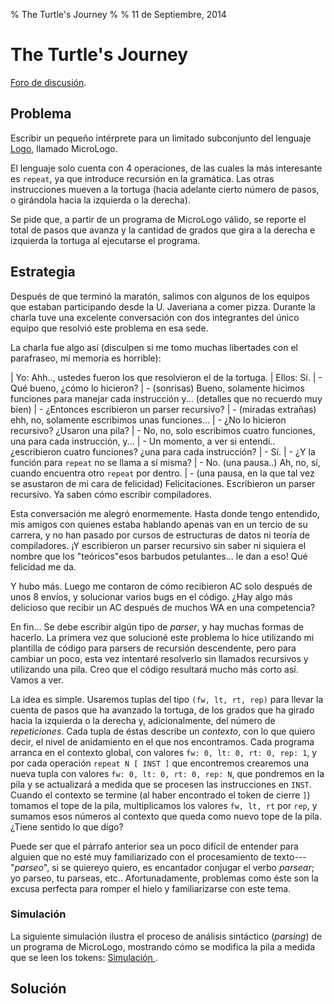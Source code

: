 % The Turtle's Journey
%
% 11 de Septiembre, 2014

# The Turtle's Journey

[Foro de
discusión](http://redprogramacioncompetitiva.com/forum/viewforum.php?f=757).

## Problema

Escribir un pequeño intérprete para un limitado subconjunto del lenguaje
[Logo](http://en.wikipedia.org/wiki/Logo_(programming_language)), llamado
MicroLogo.

El lenguaje solo cuenta con 4 operaciones, de las cuales la más interesante es
`repeat`, ya que introduce recursión en la gramática. Las otras instrucciones
mueven a la tortuga (hacia adelante cierto número de pasos, o girándola hacia
la izquierda o la derecha).

Se pide que, a partir de un programa de MicroLogo válido, se reporte el total
de pasos que avanza y la cantidad de grados que gira a la derecha e izquierda
la tortuga al ejecutarse el programa.

## Estrategia

Después de que terminó la maratón, salimos con algunos de los equipos que
estaban participando desde la U. Javeriana a comer pizza. Durante la
charla tuve una excelente conversación con dos integrantes del único equipo
que resolvió este problema en esa sede.

La charla fue algo así (disculpen si me tomo muchas libertades con el
parafraseo, mi memoria es horrible):

| Yo: Ahh.., ustedes fueron los que resolvieron el de la tortuga.
| Ellos: Sí.
| - Qué bueno, ¿cómo lo hicieron?
| - (sonrisas) Bueno, solamente hicimos funciones para manejar cada instrucción y... (detalles que no recuerdo muy bien)
| - ¿Entonces escribieron un parser recursivo?
| - (miradas extrañas) ehh, no, solamente escribimos unas funciones...
| - ¿No lo hicieron recursivo? ¿Usaron una pila?
| - No, no, solo escribimos cuatro funciones, una para cada instrucción, y...
| - Un momento, a ver si entendí.. ¿escribieron cuatro funciones? ¿una para cada instrucción?
| - Sí.
| - ¿Y la función para `repeat` no se llama a sí misma?
| - No. (una pausa..) Ah, no, sí, cuando encuentra otro `repeat` por dentro.
| - (una pausa, en la que tal vez se asustaron de mi cara de felicidad) Felicitaciones. Escribieron un parser recursivo. Ya saben cómo escribir compiladores.

Esta conversación me alegró enormemente. Hasta donde tengo entendido, mis
amigos con quienes estaba hablando apenas van en un tercio de su carrera, y no
han pasado por cursos de estructuras de datos ni teoría de compiladores. ¡Y
escribieron un parser recursivo sin saber ni siquiera el nombre que los
"teóricos"<span n>esos barbudos petulantes...</span> le dan a eso! Qué
felicidad me da.

Y hubo más. Luego me contaron de cómo recibieron AC solo después de unos
8 envíos, y solucionar varios bugs en el código. ¿Hay algo más delicioso que
recibir un AC después de muchos WA en una competencia?

En fin... Se debe escribir algún tipo de *parser*, y hay muchas formas de
hacerlo. La primera vez que solucioné este problema lo hice utilizando mi
plantilla de código para parsers de recursión descendente, pero para cambiar
un poco, esta vez intentaré resolverlo sin llamados recursivos y utilizando
una pila. Creo que el código resultará mucho más corto así. Vamos a ver.

La idea es simple. Usaremos tuplas del tipo `(fw, lt, rt, rep)` para llevar la
cuenta de pasos que ha avanzado la tortuga, de los grados que ha girado hacia
la izquierda o la derecha y, adicionalmente, del número de *repeticiones*.
Cada tupla de éstas describe un *contexto*, con lo que quiero decir, el nivel
de anidamiento en el que nos encontramos. Cada programa arranca en el contexto
global, con valores `fw: 0, lt: 0, rt: 0, rep: 1`, y por cada operación
`repeat N [ INST ]` que encontremos crearemos una nueva tupla con valores `fw:
0, lt: 0, rt: 0, rep: N`, que pondremos en la pila y se actualizará a medida
que se procesen las instrucciones en `INST`. Cuando el contexto se termine (al
haber encontrado el token de cierre `]`) tomamos el tope de la pila,
multiplicamos los valores `fw, lt, rt` por `rep`, y sumamos esos números al
contexto que queda como nuevo tope de la pila. ¿Tiene sentido lo que digo?

Puede ser que el párrafo anterior sea un poco difícil de entender para alguien
que no esté muy familiarizado con el procesamiento de texto---"*parseo*", si
se quiere<span n>yo quiero, es encantador conjugar el verbo *parsear*; yo
parseo, tu parseas, etc.</span>. Afortunadamente, problemas como éste son la
excusa perfecta para romper el hielo y familiarizarse con este tema.

### Simulación

La siguiente simulación ilustra el proceso de análisis sintáctico (*parsing*)
de un programa de MicroLogo, mostrando cómo se modifica la pila a medida que
se leen los tokens: <a href="sim/" target="sim">Simulación
<small><i class="fa fa-external-link"></i></small></a>.


## Solución

<div ascii="11711"></div>
